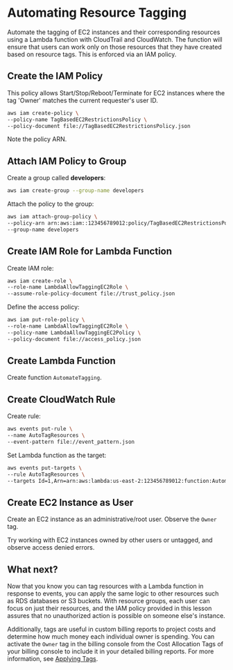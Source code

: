 # Automating Resource Tagging

Automate the tagging of EC2 instances and their corresponding resources using a Lambda function with CloudTrail and CloudWatch. The function will ensure that users can work only on those resources that they have created based on resource tags. This is enforced via an IAM policy.

## Create the IAM Policy

This policy allows Start/Stop/Reboot/Terminate for EC2 instances where the tag 'Owner' matches the current requester's user ID.

```sh
aws iam create-policy \
--policy-name TagBasedEC2RestrictionsPolicy \
--policy-document file://TagBasedEC2RestrictionsPolicy.json
```

Note the policy ARN.

## Attach IAM Policy to Group

Create a group called **developers**:

```sh
aws iam create-group --group-name developers
```

Attach the policy to the group:

```sh
aws iam attach-group-policy \
--policy-arn arn:aws:iam::123456789012:policy/TagBasedEC2RestrictionsPolicy \
--group-name developers
```

## Create IAM Role for Lambda Function

Create IAM role:

```sh
aws iam create-role \
--role-name LambdaAllowTaggingEC2Role \
--assume-role-policy-document file://trust_policy.json
```

Define the access policy:

```sh
aws iam put-role-policy \
--role-name LambdaAllowTaggingEC2Role \
--policy-name LambdaAllowTaggingEC2Policy \
--policy-document file://access_policy.json
```

## Create Lambda Function

Create function `AutomateTagging`.

## Create CloudWatch Rule

Create rule:

```sh
aws events put-rule \
--name AutoTagResources \
--event-pattern file://event_pattern.json
```

Set Lambda function as the target:

```sh
aws events put-targets \
--rule AutoTagResources \
--targets Id=1,Arn=arn:aws:lambda:us-east-2:123456789012:function:AutomateTagging
```

## Create EC2 Instance as User

Create an EC2 instance as an administrative/root user. Observe the `Owner` tag.

Try working with EC2 instances owned by other users or untagged, and observe access denied errors.

## What next?

Now that you know you can tag resources with a Lambda function in response to events, you can apply the same logic to other resources such as RDS databases or S3 buckets. With resource groups, each user can focus on just their resources, and the IAM policy provided in this lesson assures that no unauthorized action is possible on someone else's instance.

Additionally, tags are useful in custom billing reports to project costs and determine how much money each individual owner is spending. You can activate the `Owner` tag in the billing console from the Cost Allocation Tags of your billing console to include it in your detailed billing reports. For more information, see [Applying Tags](https://docs.aws.amazon.com/awsaccountbilling/latest/aboutv2/billing-what-is.html).